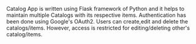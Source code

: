 Catalog App is written using Flask framework of Python and it helps to
maintain multiple Catalogs with its respective items.
Authentication has been done using Google's OAuth2.
Users can create,edit and delete the catalogs/items.
However, access is restricted for editing/deleting other's catalog/items.
